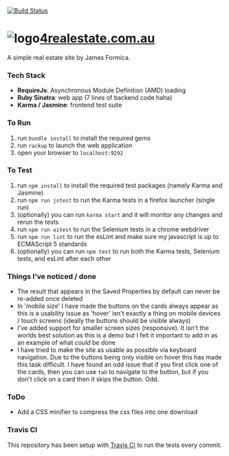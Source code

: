 
[![Build Status](https://travis-ci.org/jamesformica/property-demo.svg?branch=master)](https://travis-ci.org/jamesformica/property-demo)

# ![logo](https://fourrealestate.herokuapp.com/images/logo.png)[4realestate.com.au](https://fourrealestate.herokuapp.com/)
A simple real estate site by James Formica.

### Tech Stack
- **RequireJs**: Asynchronous Module Definition (AMD) loading
- **Ruby Sinatra**: web app (7 lines of backend code haha)
- **Karma / Jasmine**: frontend test suite

### To Run
1. run `bundle install` to install the required gems
2. run `rackup` to launch the web application
3. open your browser to `localhost:9292`

### To Test
1. run `npm install` to install the required test packages (namely Karma and Jasmine)
2. run `npm run jstest` to run the Karma tests in a firefox launcher (single run)
3. (optionally) you can run `karma start` and it will monitor any changes and rerun the tests
4. run `npm run uitest` to run the Selenium tests in a chrome webdriver
5. run `npm run lint` to run the esLint and make sure my javascript is up to ECMAScript 5 standards
6. (optionally) you can run `npm test` to run both the Karma tests, Selenium tests, and esLint after each other

### Things I've noticed / done
- The result that appears in the Saved Properties by default can never be re-added once deleted
- In 'mobile size' I have made the buttons on the cards always appear as this is a usability issue as 'hover' isn't exactly a thing on mobile devices / touch screens (ideally the buttons should be visible always)
- I've added support for smaller screen sizes (responsive). It isn't the worlds best solution as this is a demo but I felt it important to add in as an example of what _could_ be done
- I have tried to make the site as usable as possible via keyboard navigation. Due to the buttons being only visible on hover this has made this task difficult. I have found an odd issue that if you first click one of the cards, then you can use `tab` to navigate to the button, but if you don't click on a card then it skips the button. Odd.

### ToDo
- Add a CSS minifier to compress the css files into one download

### Travis CI
This repository has been setup with [Travis CI](https://travis-ci.org/) to run the tests every commit.